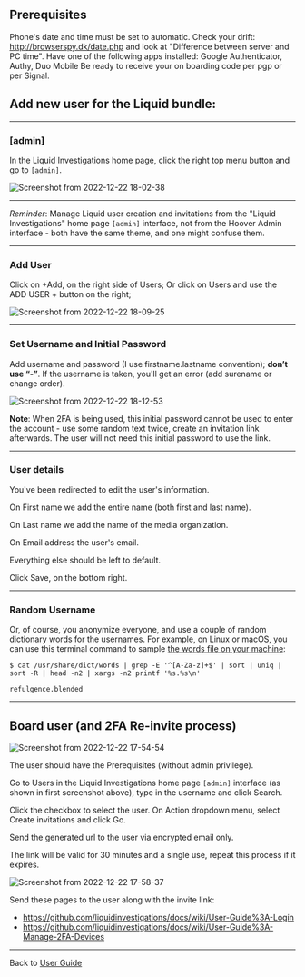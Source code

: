 ## Prerequisites
Phone's date and time must be set to automatic. Check your drift: http://browserspy.dk/date.php and look at "Difference between server and PC time".
Have one of the following apps installed: Google Authenticator, Authy, Duo Mobile
Be ready to receive your on boarding code per pgp or per Signal.

## Add new user for the Liquid bundle:

---

### [admin]


In the Liquid Investigations home page, click the right top menu button and go to `[admin]`.



![Screenshot from 2022-12-22 18-02-38](https://user-images.githubusercontent.com/7493327/209174206-9bbe729c-b4b8-4f3e-b9f9-ccb0c688e2cb.png)

---

*Reminder*: Manage Liquid user creation and invitations from the "Liquid Investigations" home page `[admin]` interface, not from the Hoover Admin interface - both have the same theme, and one might confuse them. 

---

### Add User

Click on +Add, on the right side of Users; 
Or click on Users and use the ADD USER + button on the right;


![Screenshot from 2022-12-22 18-09-25](https://user-images.githubusercontent.com/7493327/209175404-0e10946e-3a1e-46e9-98a9-1fa70552700e.png)

---

### Set Username and Initial Password

Add username and password (I use firstname.lastname convention); **don’t use “-”**.
If the username is taken, you'll get an error (add surename or change order).

![Screenshot from 2022-12-22 18-12-53](https://user-images.githubusercontent.com/7493327/209176305-05c4556f-f062-4ab6-9068-5caf43e0f1f3.png)


**Note**: When 2FA is being used, this initial password cannot be used to enter the account - use some random text twice, create an invitation link afterwards. The user will not need this initial password to use the link.



---

### User details

You've been redirected to edit the user's information.

On First name we add the entire name (both first and last name).

On Last name we add the name of the media organization.

On Email address the user's email.


Everything else should be left to default.

Click Save, on the bottom right.

---

### Random Username

Or, of course, you anonymize everyone, and use a couple of random dictionary words for the usernames. For example, on Linux or macOS, you can use this terminal command to sample [the words file on your machine](https://en.wikipedia.org/wiki/Words_(Unix)):

```
$ cat /usr/share/dict/words | grep -E '^[A-Za-z]+$' | sort | uniq | sort -R | head -n2 | xargs -n2 printf '%s.%s\n'

refulgence.blended
```

---

## Board user (and 2FA Re-invite process)

![Screenshot from 2022-12-22 17-54-54](https://user-images.githubusercontent.com/7493327/209174791-dc88fc73-1ffb-4d8c-9961-c9f60f8a9272.png)


The user should have the Prerequisites (without admin privilege).

Go to Users in the Liquid Investigations home page `[admin]` interface (as shown in first screenshot above), type in the username and click Search.

Click the checkbox to select the user.
On Action dropdown menu, select Create invitations and click Go.

Send the generated url to the user via encrypted email only.

The link will be valid for 30 minutes and a single use, repeat this process if it expires.


![Screenshot from 2022-12-22 17-58-37](https://user-images.githubusercontent.com/7493327/209174974-a18c3fd2-a126-4e3a-8306-22df2b85e494.png)


Send these pages to the user along with the invite link:
- https://github.com/liquidinvestigations/docs/wiki/User-Guide%3A-Login
- https://github.com/liquidinvestigations/docs/wiki/User-Guide%3A-Manage-2FA-Devices


---
Back to [User Guide](https://github.com/liquidinvestigations/docs/wiki/User-Guide)
